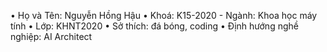 •	Họ và Tên: Nguyễn Hồng Hậu
•	Khoá: K15-2020  -  Ngành: Khoa học máy tính
•	Lớp: KHNT2020
•	Sở thích: đá bóng, coding
•	Định hướng nghề nghiệp: AI Architect
